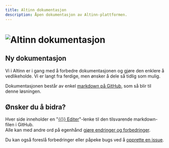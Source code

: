 ```yaml
---
title: Altinn dokumentasjon
description: Åpen dokumentasjon av Altinn-plattformen.
---
```


# ![Altinn dokumentasjon](/docs/images/a-logo-blue.svg?width=320)

## Ny dokumentasjon

Vi i Altinn er i gang med å forbedre dokumentasjonen og gjøre den enklere å vedlikeholde.
Vi er langt fra ferdige, men ønsker å dele så tidlig som mulig.

Dokumentasjonen består av enkel [markdown på GitHub](https://github.com/Altinn/docs/tree/master/content),
som så blir til denne løsningen.

## Ønsker du å bidra?

Hver side inneholder en "[{{<icon fa-code-fork>}} Editer](https://github.com/altinn/docs/blob/master/content/_index.md)"-lenke
til den tilsvarende markdown-filen i GitHub.  
Alle kan med andre ord på egenhånd [gjøre endringer og forbedringer](https://help.github.com/articles/editing-files-in-another-user-s-repository/).

Du kan også foreslå forbedringer eller påpeke bugs ved å [opprette en issue](https://github.com/altinn/docs/issues).
